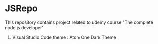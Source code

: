 # JSRepo 
This repository contains project related to udemy course "The complete node.js developer'
1) Visual Studio Code theme : Atom One Dark Theme
